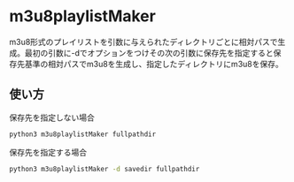 # m3u8playlistMaker
m3u8形式のプレイリストを引数に与えられたディレクトリごとに相対パスで生成。最初の引数に-dでオプションをつけその次の引数に保存先を指定すると保存先基準の相対パスでm3u8を生成し、指定したディレクトリにm3u8を保存。

## 使い方
保存先を指定しない場合
```bash
python3 m3u8playlistMaker fullpathdir
```

保存先を指定する場合
```bash
python3 m3u8playlistMaker -d savedir fullpathdir
```
